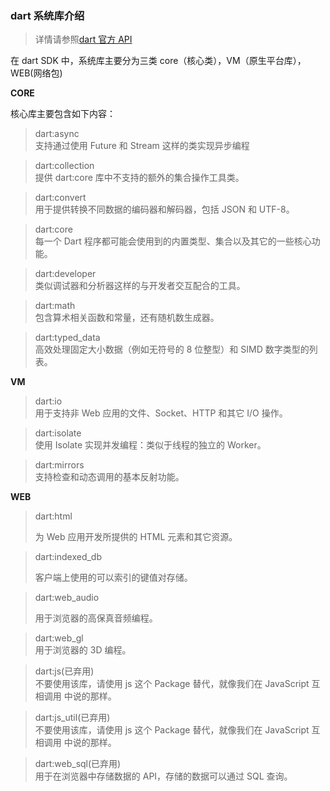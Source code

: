 ### dart 系统库介绍

> 详情请参照[dart 官方 API](https://api.dart.cn/stable/2.10.4/index.html)

在 dart SDK 中，系统库主要分为三类 core（核心类），VM（原生平台库），WEB(网络包)

**CORE**

核心库主要包含如下内容：

> dart:async</br>
> 支持通过使用 Future 和 Stream 这样的类实现异步编程

> dart:collection</br>
> 提供 dart:core 库中不支持的额外的集合操作工具类。

> dart:convert</br>
> 用于提供转换不同数据的编码器和解码器，包括 JSON 和 UTF-8。

> dart:core</br>
> 每一个 Dart 程序都可能会使用到的内置类型、集合以及其它的一些核心功能。

> dart:developer</br>
> 类似调试器和分析器这样的与开发者交互配合的工具。

> dart:math</br>
> 包含算术相关函数和常量，还有随机数生成器。

> dart:typed_data</br>
> 高效处理固定大小数据（例如无符号的 8 位整型）和 SIMD 数字类型的列表。

**VM**

> dart:io</br>
> 用于支持非 Web 应用的文件、Socket、HTTP 和其它 I/O 操作。

> dart:isolate</br>
> 使用 Isolate 实现并发编程：类似于线程的独立的 Worker。

> dart:mirrors</br>
> 支持检查和动态调用的基本反射功能。

**WEB**

> dart:html</br>
>
> 为 Web 应用开发所提供的 HTML 元素和其它资源。

> dart:indexed_db</br>
>
> 客户端上使用的可以索引的键值对存储。

> dart:web_audio</br>
>
> 用于浏览器的高保真音频编程。

> dart:web_gl</br>
> 用于浏览器的 3D 编程。

> dart:js(已弃用)</br>
> 不要使用该库，请使用 js 这个 Package 替代，就像我们在 JavaScript 互相调用 中说的那样。

> dart:js_util(已弃用)</br>
> 不要使用该库，请使用 js 这个 Package 替代，就像我们在 JavaScript 互相调用 中说的那样。

> dart:web_sql(已弃用)</br>
> 用于在浏览器中存储数据的 API，存储的数据可以通过 SQL 查询。
